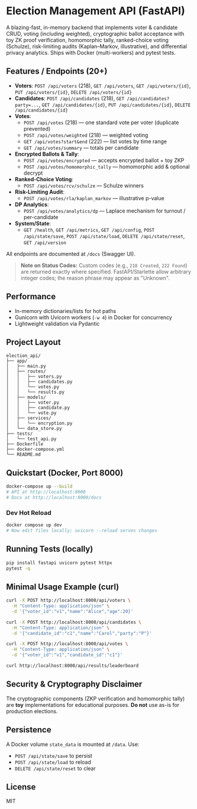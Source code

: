 
# Election Management API (FastAPI)

A blazing-fast, in-memory backend that implements voter & candidate CRUD, voting (including weighted), cryptographic ballot acceptance with toy ZK proof verification, homomorphic tally, ranked-choice voting (Schulze), risk-limiting audits (Kaplan–Markov, illustrative), and differential privacy analytics. Ships with Docker (multi-workers) and pytest tests.

## Features / Endpoints (20+)
- **Voters**: `POST /api/voters` (218), `GET /api/voters`, `GET /api/voters/{id}`, `PUT /api/voters/{id}`, `DELETE /api/voters/{id}`
- **Candidates**: `POST /api/candidates` (218), `GET /api/candidates?party=...`, `GET /api/candidates/{id}`, `PUT /api/candidates/{id}`, `DELETE /api/candidates/{id}`
- **Votes**:
  - `POST /api/votes` (218) — one standard vote per voter (duplicate prevented)
  - `POST /api/votes/weighted` (218) — weighted voting
  - `GET /api/votes?start&end` (222) — list votes by time range
  - `GET /api/votes/summary` — totals per candidate
- **Encrypted Ballots & Tally**:
  - `POST /api/votes/encrypted` — accepts encrypted ballot + toy ZKP
  - `POST /api/votes/homomorphic_tally` — homomorphic add & optional decrypt
- **Ranked-Choice Voting**:
  - `POST /api/votes/rcv/schulze` — Schulze winners
- **Risk-Limiting Audit**:
  - `POST /api/votes/rla/kaplan_markov` — illustrative p-value
- **DP Analytics**:
  - `POST /api/votes/analytics/dp` — Laplace mechanism for turnout / per-candidate
- **System/State**:
  - `GET /health`, `GET /api/metrics`, `GET /api/config`, `POST /api/state/save`, `POST /api/state/load`, `DELETE /api/state/reset`, `GET /api/version`

All endpoints are documented at `/docs` (Swagger UI).

> **Note on Status Codes:** Custom codes (e.g., `218 Created`, `222 Found`) are returned exactly where specified. FastAPI/Starlette allow arbitrary integer codes; the reason phrase may appear as "Unknown".

## Performance
- In-memory dictionaries/lists for hot paths
- Gunicorn with Uvicorn workers (`-w 4`) in Docker for concurrency
- Lightweight validation via Pydantic

## Project Layout
```
election_api/
├── app/
│   ├── main.py
│   ├── routes/
│   │   ├── voters.py
│   │   ├── candidates.py
│   │   └── votes.py
│   │   └── results.py
│   ├── models/
│   │   ├── voter.py
│   │   ├── candidate.py
│   │   └── vote.py
│   ├── services/
│   │   └── encryption.py
│   └── data_store.py
├── tests/
│   └── test_api.py
├── Dockerfile
├── docker-compose.yml
└── README.md
```

## Quickstart (Docker, Port 8000)

```bash
docker-compose up --build
# API at http://localhost:8000
# Docs at http://localhost:8000/docs
```

### Dev Hot Reload
```bash
docker compose up dev
# Now edit files locally; uvicorn --reload serves changes
```

## Running Tests (locally)
```bash
pip install fastapi uvicorn pytest httpx
pytest -q
```

## Minimal Usage Example (curl)
```bash
curl -X POST http://localhost:8000/api/voters \
  -H "Content-Type: application/json" \
  -d '{"voter_id":"v1","name":"Alice","age":20}'

curl -X POST http://localhost:8000/api/candidates \
  -H "Content-Type: application/json" \
  -d '{"candidate_id":"c1","name":"Carol","party":"P"}'

curl -X POST http://localhost:8000/api/votes \
  -H "Content-Type: application/json" \
  -d '{"voter_id":"v1","candidate_id":"c1"}'

curl http://localhost:8000/api/results/leaderboard
```

## Security & Cryptography Disclaimer
The cryptographic components (ZKP verification and homomorphic tally) are **toy** implementations for educational purposes. **Do not** use as-is for production elections.

## Persistence
A Docker volume `state_data` is mounted at `/data`. Use:
- `POST /api/state/save` to persist
- `POST /api/state/load` to reload
- `DELETE /api/state/reset` to clear

## License
MIT

